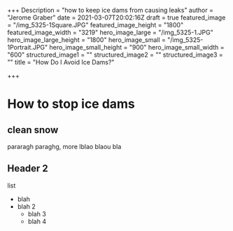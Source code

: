 +++
Description = "how to keep ice dams from causing leaks"
author = "Jerome Graber"
date = 2021-03-07T20:02:16Z
draft = true
featured_image = "/img_5325-1Square.JPG"
featured_image_height = "1800"
featured_image_width = "3219"
hero_image_large = "/img_5325-1.JPG"
hero_image_large_height = "1800"
hero_image_small = "/img_5325-1Portrait.JPG"
hero_image_small_height = "900"
hero_image_small_width = "600"
structured_image1 = ""
structured_image2 = ""
structured_image3 = ""
title = "How Do I Avoid Ice Dams?"

+++
# How to stop ice dams

## clean snow

pararagh paraghg, more lblao blaou bla

## Header 2

list

* blah
* blah 2
  * blah 3
  * blah 4

<amp-img src="construction-project-management-2-2.jpg" alt="pic of ice dam" title="pic of ice dam" class="my4" layout="responsive" width=" 2 " height="1"></amp-img>

<amp-youtube width="480" height="270" layout="responsive" data-param-modestbranding="1" data-param-rel="1" data-videoid="LMmeVLlOgwU"> </amp-youtube>